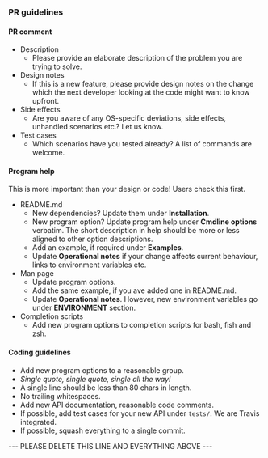 ### PR guidelines

#### PR comment
- Description
  - Please provide an elaborate description of the problem you are trying to solve.
- Design notes
  - If this is a new feature, please provide design notes on the change which the next developer looking at the code might want to know upfront.
- Side effects
  - Are you aware of any OS-specific deviations, side effects, unhandled scenarios etc.? Let us know.
- Test cases
  - Which scenarios have you tested already? A list of commands are welcome.

#### Program help
This is more important than your design or code! Users check this first.
- README.md
  - New dependencies? Update them under **Installation**.
  - New program option? Update program help under **Cmdline options** verbatim. The short description in help should be more or less aligned to other option descriptions.
  - Add an example, if required under **Examples**.
  - Update **Operational notes** if your change affects current behaviour, links to environment variables etc.
- Man page
  - Update program options.
  - Add the same example, if you ave added one in README.md.
  - Update **Operational notes**. However, new environment variables go under **ENVIRONMENT** section.
- Completion scripts
  - Add new program options to completion scripts for bash, fish and zsh.

#### Coding guidelines
- Add new program options to a reasonable group.
- *Single quote, single quote, single all the way!*
- A single line should be less than 80 chars in length.
- No trailing whitespaces.
- Add new API documentation, reasonable code comments.
- If possible, add test cases for your new API under `tests/`. We are Travis integrated.
- If possible, squash everything to a single commit.

--- PLEASE DELETE THIS LINE AND EVERYTHING ABOVE ---
